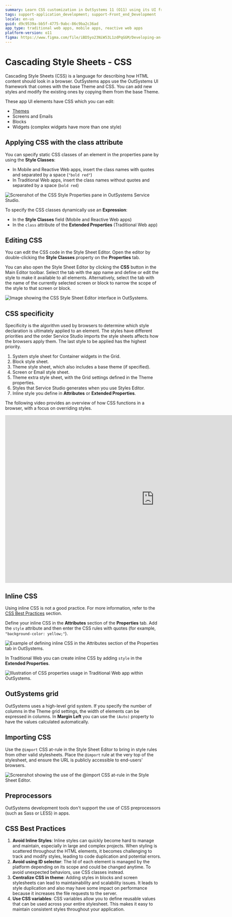 ```yaml
---
summary: Learn CSS customization in OutSystems 11 (O11) using its UI framework and Style Sheet Editor.
tags: support-application_development; support-Front_end_Development
locale: en-us
guid: d9c9539a-bb5f-4775-9abc-86c9ba2c36ad
app_type: traditional web apps, mobile apps, reactive web apps
platform-version: o11
figma: https://www.figma.com/file/iBD5yo23NiW53L1zdPqGGM/Developing-an-Application?type=design&node-id=199%3A108&mode=design&t=VUTD7oZE9xvPWlG0-1
---
```


# Cascading Style Sheets - CSS

Cascading Style Sheets (CSS) is a language for describing how HTML content should look in a browser. OutSystems apps use the OutSystems UI framework that comes with the base Theme and CSS. You can add new styles and modify the existing ones by copying them from the base Theme.

These app UI elements have CSS which you can edit:

* [Themes](themes.md)
* Screens and Emails
* Blocks
* Widgets (complex widgets have more than one style)

## Applying CSS with the class attribute

You can specify static CSS classes of an element in the properties pane by using the **Style Classes**:

* In Mobile and Reactive Web apps, insert the class names with quotes and separated by a space (`"bold red"`)
* In Traditional Web apps, insert the class names without quotes and separated by a space (`bold red`)

![Screenshot of the CSS Style Properties pane in OutSystems Service Studio.](images/css-style-properties.png "CSS Style Properties Pane")

To specify the CSS classes dynamically use an **Expression**:

* In the **Style Classes** field (Mobile and Reactive Web apps)
* In the `class` attribute of the **Extended Properties** (Traditional Web app)

## Editing CSS

You can edit the CSS code in the Style Sheet Editor. Open the editor by double-clicking the **Style Classes** property on the **Properties** tab.

You can also open the Style Sheet Editor by clicking the **CSS** button in the Main Editor toolbar. Select the tab with the app name and define or edit the style to make it available to all elements. Alternatively, select the tab with the name of the currently selected screen or block to narrow the scope of the style to that screen or block.

![Image showing the CSS Style Sheet Editor interface in OutSystems.](images/css-style-sheet-editor.png "CSS Style Sheet Editor")

## CSS specificity

Specificity is the algorithm used by browsers to determine which style declaration is ultimately applied to an element. The styles have different priorities and the order Service Studio imports the style sheets affects how the browsers apply them. The last style to be applied has the highest priority.

1. System style sheet for Container widgets in the Grid.
1. Block style sheet.
1. Theme style sheet, which also includes a base theme (if specified).
1. Screen or Email style sheet.
1. Theme extra style sheet, with the Grid settings defined in the Theme properties.
1. Styles that Service Studio generates when you use Styles Editor.
1. Inline style you define in **Attributes** or **Extended Properties**.

The following video provides an overview of how CSS functions in a browser, with a focus on overriding styles.

<iframe src="https://player.vimeo.com/video/874775842" width="960" height="540" frameborder="0" allow="autoplay; fullscreen" allowfullscreen="">Video displaying how how CSS functions in a browser, with a focus on overriding styles.</iframe>

## Inline CSS

<div class="warning" markdown="1">

Using inline CSS is not a good practice. For more information, refer to the [CSS Best Practices](#css-best-practices) section.

</div>

Define your inline CSS in the **Attributes** section of the **Properties** tab. Add the `style` attribute and then enter the CSS rules with quotes (for example, `"background-color: yellow;"`).

![Example of defining inline CSS in the Attributes section of the Properties tab in OutSystems.](images/css-extended-properties.png "CSS Extended Properties")

In Traditional Web you can create inline CSS by adding `style` in the **Extended Properties**.

![Illustration of CSS properties usage in Traditional Web app within OutSystems.](images/css-properties.png "CSS Properties")

## OutSystems grid

OutSystems uses a high-level grid system. If you specify the number of columns in the Theme grid settings, the width of elements can be expressed in columns. In **Margin Left** you can use the `(Auto)` property to have the values calculated automatically.

## Importing CSS

Use the `@import` CSS at-rule in the Style Sheet Editor to bring in style rules from other valid stylesheets. Place the `@import` rule at the very top of the stylesheet, and ensure the URL is publicly accessible to end-users' browsers.

![Screenshot showing the use of the @import CSS at-rule in the Style Sheet Editor.](images/import-css-at-rule-ss.png "Import CSS At-Rule")

## Preprocessors

OutSystems development tools don't support the use of CSS preprocessors (such as Sass or LESS) in apps.

## CSS Best Practices

1. **Avoid Inline Styles**: Inline styles can quickly become hard to manage and maintain, especially in large and complex projects. When styling is scattered throughout the HTML elements, it becomes challenging to track and modify styles, leading to code duplication and potential errors.
1. **Avoid using ID selector**: The Id of each element is managed by the platform depending on its scope and could be changed anytime. To avoid unexpected behaviors, use CSS classes instead.
1. **Centralize CSS in theme**: Adding styles in blocks and screen stylesheets can lead to maintainability and scalability issues. It leads to style duplication and also may have some impact on performance because it increases the file requests to the server.
1. **Use CSS variables**: CSS variables allow you to define reusable values that can be used across your entire stylesheet. This makes it easy to maintain consistent styles throughout your application.
